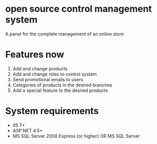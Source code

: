 # open source control management system
A panel for the complete management of an online store
# Features now
1. Add and change products
2. Add and change roles to control system
3. Send promotional emails to users
4. Categories of products in the desired branches
5. Add a special feature to the desired products

# System requirements
- IIS 7+
- ASP.NET 4.5+
- MS SQL Server 2008 Express (or higher) OR MS SQL Server
